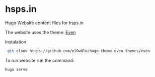 # hsps.in

Hugo Website content files for hsps.in

The website uses the theme: [Even](https://github.com/olOwOlo/hugo-theme-even)

Instalation

```sh
 git clone https://github.com/olOwOlo/hugo-theme-even themes/even
```

To run website run the command:

```sh
hugo serve
```
